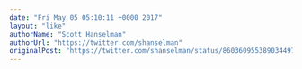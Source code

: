 ```yaml
---
date: "Fri May 05 05:10:11 +0000 2017"
layout: "like"
authorName: "Scott Hanselman"
authorUrl: "https://twitter.com/shanselman"
originalPost: "https://twitter.com/shanselman/status/860360955389034497"
---
```

